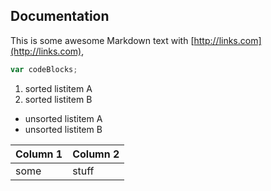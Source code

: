 
## Documentation

This is some awesome Markdown text with [http://links.com](http://links.com), 

```js
var codeBlocks;
```

1.  sorted listitem A
2.  sorted listitem B


*   unsorted listitem A
*   unsorted listitem B


| Column 1 | Column 2 |
| -------- | -------- |
| some     | stuff    |
